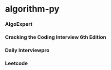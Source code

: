 # algorithm-py

### AlgoExpert

### Cracking the Coding Interview 6th Edition

### Daily Interviewpro

### Leetcode

